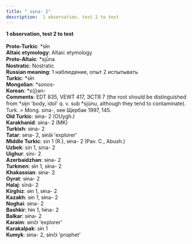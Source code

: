 ```yaml
---
title: " sɨna- 2"
description:  1 observation, test 2 to test
---
```

<p data-pagefind-weight="0.5">
<strong> 1 observation, test 2 to test</strong><br><br>
<strong>Proto-Turkic</strong>:  *sɨ̄n<br>
<strong>Altaic etymology</strong>:  Altaic etymology<br>
<strong> Proto-Altaic</strong>:  *si̯ū́na<br>
<strong>Nostratic</strong>:  Nostratic<br>
<strong>Russian meaning</strong>:  1 наблюдение, опыт 2 испытывать<br>
<strong>Turkic</strong>:  *sɨ̄n<br>
<strong>Mongolian</strong>:  *sonos-<br>
<strong>Korean</strong>:  *s(j)ǝn-<br>
<strong>Comments</strong>:  EDT 835, VEWT 417, ЭСТЯ 7 (the root should be distinguished from *sɨjn 'body, idol' q. v. sub *si̯ùnu, although they tend to contaminate). Turk. > Mong. sina-, see Щербак 1997, 145.<br>
<strong>Old Turkic</strong>:  sɨna- 2 (OUygh.)<br>
<strong>Karakhanid</strong>:  sɨna- 2 (MK)<br>
<strong>Turkish</strong>:  sɨna- 2<br>
<strong>Tatar</strong>:  sɨna- 2, sɨnšɨ 'explorer'<br>
<strong>Middle Turkic</strong>:  sin 1 (R.), sɨna- 2 (Pav. C., Abush.)<br>
<strong>Uzbek</strong>:  sin 1, sina- 2<br>
<strong>Uighur</strong>:  sini- 2<br>
<strong>Azerbaidzhan</strong>:  sɨna- 2<br>
<strong>Turkmen</strong>:  sɨ̄n 1, sɨ̄na- 2<br>
<strong>Khakassian</strong>:  sɨna- 2<br>
<strong>Oyrat</strong>:  sɨna- 2<br>
<strong>Halaj</strong>:  sīnä- 2<br>
<strong>Kirghiz</strong>:  sɨn 1, sɨna- 2<br>
<strong>Kazakh</strong>:  sɨn 1, sɨna- 2<br>
<strong>Noghai</strong>:  sɨna- 2<br>
<strong>Bashkir</strong>:  hɨn 1, hɨna- 2<br>
<strong>Balkar</strong>:  sɨna- 2<br>
<strong>Karaim</strong>:  sɨnčɨ 'explorer'<br>
<strong>Karakalpak</strong>:  sɨn 1<br>
<strong>Kumyk</strong>:  sɨna- 2, sɨnčɨ 'prophet'<br>

</p>
